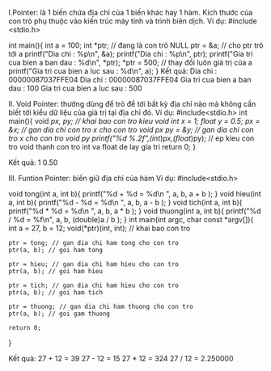I.Pointer: là 1 biến chứa địa chỉ của 1 biến khác hay 1 hàm. Kích thước của con trỏ phụ thuộc vào kiến trúc máy tính và trình biên dịch.
Ví dụ: 
#include <stdio.h>

int main(){
int a = 100;
int *ptr; // đang là con trỏ NULL
ptr = &a; // cho ptr trỏ tới a
printf("Dia chi : %p\n", &a);
printf("Dia chi : %p\n", ptr);
printf("Gia tri cua bien a ban dau : %d\n", *ptr);
*ptr = 500; // thay đổi luôn giá trị của a
printf("Gia tri cua bien a luc sau : %d\n", a);
}
Kết quả:
Dia chi : 00000087037FFE04
Dia chi : 00000087037FFE04
Gia tri cua bien a ban dau : 100
Gia tri cua bien a luc sau : 500

II. Void Pointer: thường dùng để trỏ để tới bất kỳ địa chỉ nào mà không cần biết tới kiểu dữ liệu của giá trị tại địa chỉ đó.
Ví dụ:
#include<stdio.h>
int main(){
    void *px, *py; // khai bao con tro kieu void
    int x = 1;
    float y = 0.5;
    px = &x; // gan dia chi con tro x cho con tro void px
    py = &y; // gan dia chi con tro x cho con tro void py
    printf("%d %.2f",*(int*)px,*(float*)py); // ep kieu con tro void thanh con tro int va float de lay gia tri
    return 0;
}

Kết quả: 1 0.50

III. Funtion Pointer: biến giữ địa chỉ của hàm
Ví dụ:
#include<stdio.h>

void tong(int a, int b){
printf("%d + %d = %d\n ", a, b, a + b );
}
void hieu(int a, int b){
printf("%d - %d = %d\n ", a, b, a - b );
}
void tich(int a, int b){
printf("%d * %d = %d\n ", a, b, a * b );
}
void thuong(int a, int b){
printf("%d / %d = %f\n", a, b, (double)a / b );
}
int main(int argc, char const *argv[]){
    int a = 27, b = 12;
    void(*ptr)(int, int); // khai bao con tro
   
    ptr = tong; // gan dia chi ham tong cho con tro
    ptr(a, b); // goi ham tong
    
    ptr = hieu; // gan dia chi ham hieu cho con tro
    ptr(a, b); // goi ham hieu
    
    ptr = tich; // gan dia chi ham hieu cho con tro
    ptr(a, b); // goi ham tich
    
    ptr = thuong; // gan dia chi ham thuong cho con tro
    ptr(a, b); // goi gam thuong

    return 0;

}

Kết quả:
 27 + 12 = 39
 27 - 12 = 15
 27 * 12 = 324
 27 / 12 = 2.250000

